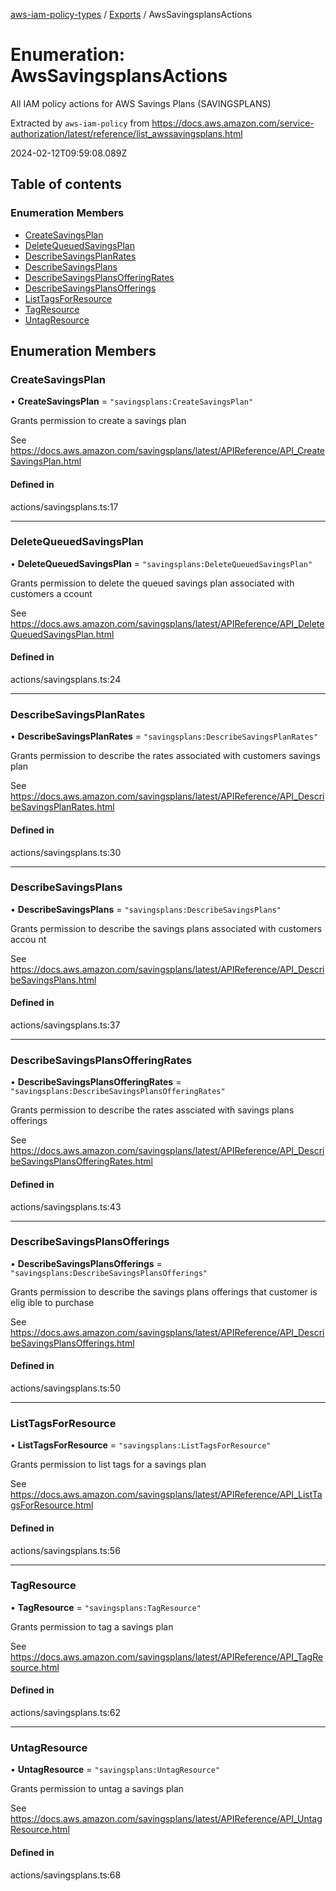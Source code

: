 [aws-iam-policy-types](../README.md) / [Exports](../modules.md) / AwsSavingsplansActions

# Enumeration: AwsSavingsplansActions

All IAM policy actions for AWS Savings Plans (SAVINGSPLANS)

Extracted by `aws-iam-policy` from
https://docs.aws.amazon.com/service-authorization/latest/reference/list_awssavingsplans.html

2024-02-12T09:59:08.089Z

## Table of contents

### Enumeration Members

- [CreateSavingsPlan](AwsSavingsplansActions.md#createsavingsplan)
- [DeleteQueuedSavingsPlan](AwsSavingsplansActions.md#deletequeuedsavingsplan)
- [DescribeSavingsPlanRates](AwsSavingsplansActions.md#describesavingsplanrates)
- [DescribeSavingsPlans](AwsSavingsplansActions.md#describesavingsplans)
- [DescribeSavingsPlansOfferingRates](AwsSavingsplansActions.md#describesavingsplansofferingrates)
- [DescribeSavingsPlansOfferings](AwsSavingsplansActions.md#describesavingsplansofferings)
- [ListTagsForResource](AwsSavingsplansActions.md#listtagsforresource)
- [TagResource](AwsSavingsplansActions.md#tagresource)
- [UntagResource](AwsSavingsplansActions.md#untagresource)

## Enumeration Members

### CreateSavingsPlan

• **CreateSavingsPlan** = ``"savingsplans:CreateSavingsPlan"``

Grants permission to create a savings plan

See https://docs.aws.amazon.com/savingsplans/latest/APIReference/API_CreateSavingsPlan.html

#### Defined in

actions/savingsplans.ts:17

___

### DeleteQueuedSavingsPlan

• **DeleteQueuedSavingsPlan** = ``"savingsplans:DeleteQueuedSavingsPlan"``

Grants permission to delete the queued savings plan associated with customers a
ccount

See https://docs.aws.amazon.com/savingsplans/latest/APIReference/API_DeleteQueuedSavingsPlan.html

#### Defined in

actions/savingsplans.ts:24

___

### DescribeSavingsPlanRates

• **DescribeSavingsPlanRates** = ``"savingsplans:DescribeSavingsPlanRates"``

Grants permission to describe the rates associated with customers savings plan

See https://docs.aws.amazon.com/savingsplans/latest/APIReference/API_DescribeSavingsPlanRates.html

#### Defined in

actions/savingsplans.ts:30

___

### DescribeSavingsPlans

• **DescribeSavingsPlans** = ``"savingsplans:DescribeSavingsPlans"``

Grants permission to describe the savings plans associated with customers accou
nt

See https://docs.aws.amazon.com/savingsplans/latest/APIReference/API_DescribeSavingsPlans.html

#### Defined in

actions/savingsplans.ts:37

___

### DescribeSavingsPlansOfferingRates

• **DescribeSavingsPlansOfferingRates** = ``"savingsplans:DescribeSavingsPlansOfferingRates"``

Grants permission to describe the rates assciated with savings plans offerings

See https://docs.aws.amazon.com/savingsplans/latest/APIReference/API_DescribeSavingsPlansOfferingRates.html

#### Defined in

actions/savingsplans.ts:43

___

### DescribeSavingsPlansOfferings

• **DescribeSavingsPlansOfferings** = ``"savingsplans:DescribeSavingsPlansOfferings"``

Grants permission to describe the savings plans offerings that customer is elig
ible to purchase

See https://docs.aws.amazon.com/savingsplans/latest/APIReference/API_DescribeSavingsPlansOfferings.html

#### Defined in

actions/savingsplans.ts:50

___

### ListTagsForResource

• **ListTagsForResource** = ``"savingsplans:ListTagsForResource"``

Grants permission to list tags for a savings plan

See https://docs.aws.amazon.com/savingsplans/latest/APIReference/API_ListTagsForResource.html

#### Defined in

actions/savingsplans.ts:56

___

### TagResource

• **TagResource** = ``"savingsplans:TagResource"``

Grants permission to tag a savings plan

See https://docs.aws.amazon.com/savingsplans/latest/APIReference/API_TagResource.html

#### Defined in

actions/savingsplans.ts:62

___

### UntagResource

• **UntagResource** = ``"savingsplans:UntagResource"``

Grants permission to untag a savings plan

See https://docs.aws.amazon.com/savingsplans/latest/APIReference/API_UntagResource.html

#### Defined in

actions/savingsplans.ts:68
